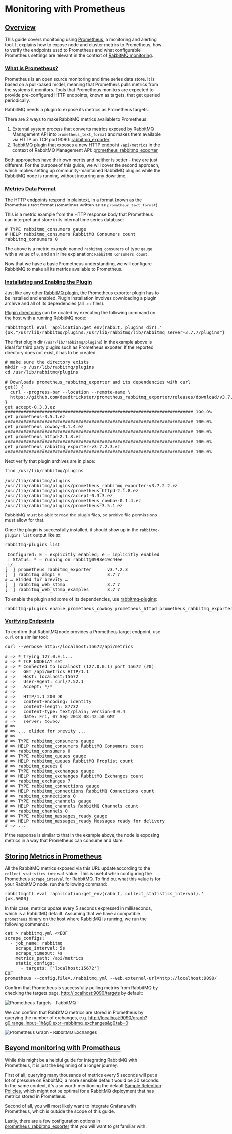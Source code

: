 # Monitoring with Prometheus

## <a id="overview" class="anchor" href="#overview">Overview</a>

This guide covers monitoring using [Prometheus](https://prometheus.io/),
a monitoring and alerting tool. It explains how to expose node and cluster
metrics to Prometheus, how to verify the endpoints used to Prometheus and
what configurable Prometheus settings are relevant in the context of [RabbitMQ
monitoring](/monitoring.html).

### <a id="what-is-prometheus" class="anchor" href="#what-is-prometheus">What is Prometheus?</a>

Prometheus is an open source monitoring and time series data store.
It is based on a pull-based model, meaning that Prometheus pulls metrics from the
systems it monitors. Tools that Prometheus monitors are expected to provide pre-configured HTTP
endpoints, known as targets, that get queried periodically.


RabbitMQ needs a plugin to expose its metrics as Prometheus targets.

There are 2 ways to make RabbitMQ metrics available to Prometheus:

1. External system process that converts metrics exposed by RabbitMQ Management
   API into `prometheus_text_format` and makes them available via HTTP on TCP
   port 9090: [rabbitmq_exporter](https://github.com/kbudde/rabbitmq_exporter)
1. RabbitMQ plugin that exposes a new HTTP endpoint `/api/metrics` in the
   context of RabbitMQ Management API:
   [prometheus_rabbitmq_exporter](https://github.com/deadtrickster/prometheus_rabbitmq_exporter)

Both approaches have their own merits and neither is better - they are just
different.  For the purpose of this guide, we will cover the second approach,
which implies setting up community-maintained RabbitMQ plugins while the
RabbitMQ node is running, without incurring any downtime.

### <a id="prometheus-data-format" class="anchor" href="#prometheus-data-format">Metrics Data Format</a>

The HTTP endpoints respond in plaintext, in a format known as
the Prometheus text format (sometimes written as as `prometheus_text_format`).

This is a metric example from the HTTP response body
that Prometheus can interpret and store in its internal time series database:

<pre class="sourcecode sh">
# TYPE rabbitmq_consumers gauge
# HELP rabbitmq_consumers RabbitMQ Consumers count
rabbitmq_consumers 0
</pre>

The above is a metric example named `rabbitmq_consumers` of type `gauge` with a
value of `0`, and an inline explanation: `RabbitMQ Consumers count`.

Now that we have a basic Prometheus understanding, we will configure RabbitMQ
to make all its metrics available to Prometheus.


### <a id="installation" class="anchor" href="#installation">Installating and Enabling the Plugin</a>

Just like any other [RabbitMQ plugin](./plugins.html), the Prometheus exporter plugin has to be
installed and enabled. Plugin installation involves downloading a plugin archive and all of its dependencies
(all `.ez` files).

[Plugin directories](/plugins.html#plugin-directories) can be located by executing the following command on the host
with a running RabbitMQ node:

<pre class="sourcecode sh">
rabbitmqctl eval 'application:get_env(rabbit, plugins_dir).'
{ok,"/usr/lib/rabbitmq/plugins:/usr/lib/rabbitmq/lib/rabbitmq_server-3.7.7/plugins"}
</pre>

The first plugin dir (`/usr/lib/rabbitmq/plugins`) in the example above is ideal for third party plugins
such as Prometheus exporter. If the reported directory does not exist, it has to be created.

<pre class="sourcecode sh">
# make sure the directory exists
mkdir -p /usr/lib/rabbitmq/plugins
cd /usr/lib/rabbitmq/plugins

# Downloads prometheus_rabbitmq_exporter and its dependencies with curl
get() {
  curl --progress-bar --location --remote-name \
  https://github.com/deadtrickster/prometheus_rabbitmq_exporter/releases/download/v3.7.2.3/$1
}
get accept-0.3.3.ez
######################################################################## 100.0%
get prometheus-3.5.1.ez
######################################################################## 100.0%
get prometheus_cowboy-0.1.4.ez
######################################################################## 100.0%
get prometheus_httpd-2.1.8.ez
######################################################################## 100.0%
get prometheus_rabbitmq_exporter-v3.7.2.3.ez
######################################################################## 100.0%
</pre>

Next verify that plugin archives are in place:

<pre class="sourcecode sh">
find /usr/lib/rabbitmq/plugins

/usr/lib/rabbitmq/plugins
/usr/lib/rabbitmq/plugins/prometheus_rabbitmq_exporter-v3.7.2.2.ez
/usr/lib/rabbitmq/plugins/prometheus_httpd-2.1.8.ez
/usr/lib/rabbitmq/plugins/accept-0.3.3.ez
/usr/lib/rabbitmq/plugins/prometheus_cowboy-0.1.4.ez
/usr/lib/rabbitmq/plugins/prometheus-3.5.1.ez
</pre>

RabbitMQ must be able to read the plugin files, so archive file permissions must allow
for that.

Once the plugin is successfully installed, it should show up in the
`rabbitmq-plugins list` output like so:

<pre class="sourcecode sh">
rabbitmq-plugins list

 Configured: E = explicitly enabled; e = implicitly enabled
 | Status: * = running on rabbit@0998e19c44ee
 |/
[  ] prometheus_rabbitmq_exporter      v3.7.2.3
[  ] rabbitmq_amqp1_0                  3.7.7
# … elided for brevity …
[  ] rabbitmq_web_stomp                3.7.7
[  ] rabbitmq_web_stomp_examples       3.7.7
</pre>

To enable the plugin and some of its dependencies, use <a href="/cli.html">rabbitmq-plugins</a>:

<pre class="sourcecode sh">
rabbitmq-plugins enable prometheus_cowboy prometheus_httpd prometheus_rabbitmq_exporter
</pre>

### <a id="verify" class="anchor" href="#verify">Verifying Endpoints</a>

To confirm that RabbitMQ node provides a Prometheus target endpoint,
use <code>curl</code> or a similar tool:

<pre class="sourcecode sh">
curl --verbose http://localhost:15672/api/metrics

# => * Trying 127.0.0.1...
# => * TCP_NODELAY set
# => * Connected to localhost (127.0.0.1) port 15672 (#0)
# =>   GET /api/metrics HTTP/1.1
# =>   Host: localhost:15672
# =>   User-Agent: curl/7.52.1
# =>   Accept: */*
# =>
# =>   HTTP/1.1 200 OK
# =>   content-encoding: identity
# =>   content-length: 87732
# =>   content-type: text/plain; version=0.0.4
# =>   date: Fri, 07 Sep 2018 08:42:50 GMT
# =>   server: Cowboy
# =>
# => ... elided for brevity ...
# =>
# => TYPE rabbitmq_consumers gauge
# => HELP rabbitmq_consumers RabbitMQ Consumers count
# => rabbitmq_consumers 0
# => TYPE rabbitmq_queues gauge
# => HELP rabbitmq_queues RabbitMQ Proplist count
# => rabbitmq_queues 0
# => TYPE rabbitmq_exchanges gauge
# => HELP rabbitmq_exchanges RabbitMQ Exchanges count
# => rabbitmq_exchanges 7
# => TYPE rabbitmq_connections gauge
# => HELP rabbitmq_connections RabbitMQ Connections count
# => rabbitmq_connections 0
# => TYPE rabbitmq_channels gauge
# => HELP rabbitmq_channels RabbitMQ Channels count
# => rabbitmq_channels 0
# => TYPE rabbitmq_messages_ready gauge
# => HELP rabbitmq_messages_ready Messages ready for delivery
# => ...
</pre>

If the response is similar to that in the example above, the node is exposing metrics in a way that
Prometheus can consume and store.


## <a id="store-metrics-in-prometheus" class="anchor" href="#store-metrics-in-prometheus">Storing Metrics in Prometheus</a>

All the RabbitMQ metrics exposed via this URL update according to the
`collect_statistics_interval` value.  This is useful when configuring the
Prometheus `scrape_interval` for RabbitMQ.  To find out what this value is for
your RabbitMQ node, run the following command:

<pre class="sourcecode sh">
rabbitmqctl eval 'application:get_env(rabbit, collect_statistics_interval).'
{ok,5000}
</pre>

In this case, metrics update every 5 seconds expressed in milliseconds, which
is a RabbitMQ default.  Assuming that we have a compatible [`prometheus`
binary](https://prometheus.io/docs/prometheus/latest/installation/) on the host
where RabbitMQ is running, we run the following commands:

<pre class="sourcecode sh">
cat &gt; rabbitmq.yml &lt;&lt;EOF
scrape_configs:
  - job_name: rabbitmq
    scrape_interval: 5s
    scrape_timeout: 4s
    metrics_path: /api/metrics
    static_configs:
      - targets: ['localhost:15672']
EOF
prometheus --config.file=./rabbitmq.yml --web.external-url=http://localhost:9090/
</pre>

Confirm that Prometheus is successfully pulling metrics from RabbitMQ by
checking the targets page,
[http://localhost:9090/targets](http://localhost:9090/targets) by default:

![Prometheus Targets - RabbitMQ](/img/prometheus-rabbitmq-target.png)

We can confirm that RabbitMQ metrics are stored in Prometheus by querying the
number of exchanges, e.g.
[http://localhost:9090/graph?g0.range_input=1h&g0.expr=rabbitmq_exchanges&g0.tab=0](http://localhost:9090/graph?g0.range_input=1h&g0.expr=rabbitmq_exchanges&g0.tab=0):

![Prometheus Graph - RabbitMQ Exchanges](/img/prometheus-rabbitmq-exchanges-graph.png)

## <a id="beyond-prometheus-monitoring" class="anchor" href="#beyond-prometheus-monitoring">Beyond monitoring with Prometheus</a>

While this might be a helpful guide for integrating RabbitMQ with Prometheus,
it is just the beginning of a longer journey.

First of all, querying many thousands of metrics every 5 seconds will put a lot
of pressure on RabbitMQ, a more sensible default would be 30 seconds. In the
same context, it's also worth mentioning the default [Sample Retention
Policies](http://www.rabbitmq.com/management.html#sample-retention), which
might not be optimal for a RabbitMQ deployment that has metrics stored in
Prometheus.

Second of all, you will most likely want to integrate Grafana with Prometheus,
which is outside the scope of this guide.

Lastly, there are a few configuration options in
[prometheus_rabbitmq_exporter](https://github.com/deadtrickster/prometheus_rabbitmq_exporter#configuration)
that you will want to get familiar with.
